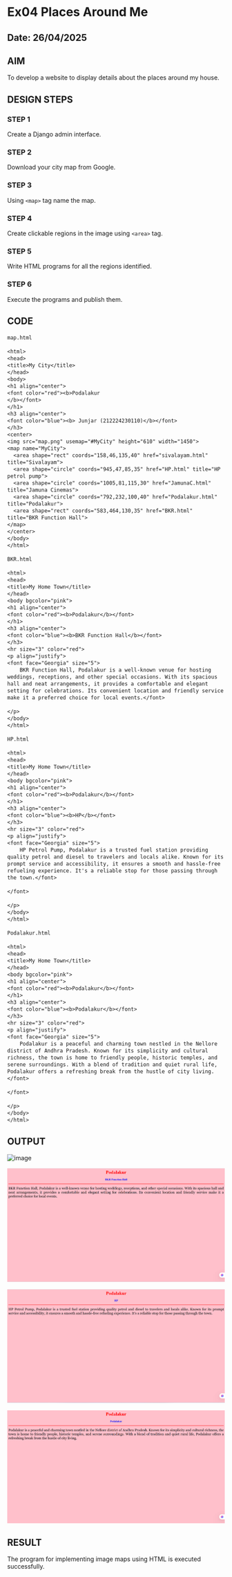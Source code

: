 # Ex04 Places Around Me
## Date: 26/04/2025

## AIM
To develop a website to display details about the places around my house.

## DESIGN STEPS

### STEP 1
Create a Django admin interface.

### STEP 2
Download your city map from Google.

### STEP 3
Using ```<map>``` tag name the map.

### STEP 4
Create clickable regions in the image using ```<area>``` tag.

### STEP 5
Write HTML programs for all the regions identified.

### STEP 6
Execute the programs and publish them.

## CODE
```
map.html

<html>
<head>
<title>My City</title>
</head>
<body>
<h1 align="center">
<font color="red"><b>Podalakur
</b></font>
</h1>
<h3 align="center">
<font color="blue"><b> Junjar (212224230110)</b></font>
</h3>
<center>
<img src="map.png" usemap="#MyCity" height="610" width="1450">
<map name="MyCity">
  <area shape="rect" coords="158,46,135,40" href="sivalayam.html" title="Sivalayam">
  <area shape="circle" coords="945,47,85,35" href="HP.html" title="HP petrol pump">
  <area shape="circle" coords="1005,81,115,30" href="JamunaC.html" title="Jamuna Cinemas">
  <area shape="circle" coords="792,232,100,40" href="Podalakur.html" title="Podalakur">
  <area shape="rect" coords="583,464,130,35" href="BKR.html" title="BKR Function Hall">
</map>
</center>
</body>
</html>

BKR.html

<html>
<head>
<title>My Home Town</title>
</head>
<body bgcolor="pink">
<h1 align="center">
<font color="red"><b>Podalakur</b></font>
</h1>
<h3 align="center">
<font color="blue"><b>BKR Function Hall</b></font>
</h3>
<hr size="3" color="red">
<p align="justify">
<font face="Georgia" size="5">
    BKR Function Hall, Podalakur is a well-known venue for hosting weddings, receptions, and other special occasions. With its spacious hall and neat arrangements, it provides a comfortable and elegant setting for celebrations. Its convenient location and friendly service make it a preferred choice for local events.</font>

</p>
</body>
</html>

HP.html

<html>
<head>
<title>My Home Town</title>
</head>
<body bgcolor="pink">
<h1 align="center">
<font color="red"><b>Podalakur</b></font>
</h1>
<h3 align="center">
<font color="blue"><b>HP</b></font>
</h3>
<hr size="3" color="red">
<p align="justify">
<font face="Georgia" size="5">
    HP Petrol Pump, Podalakur is a trusted fuel station providing quality petrol and diesel to travelers and locals alike. Known for its prompt service and accessibility, it ensures a smooth and hassle-free refueling experience. It's a reliable stop for those passing through the town.</font>

</font>

</p>
</body>
</html>

Podalakur.html

<html>
<head>
<title>My Home Town</title>
</head>
<body bgcolor="pink">
<h1 align="center">
<font color="red"><b>Podalakur</b></font>
</h1>
<h3 align="center">
<font color="blue"><b>Podalakur</b></font>
</h3>
<hr size="3" color="red">
<p align="justify">
<font face="Georgia" size="5">
    Podalakur is a peaceful and charming town nestled in the Nellore district of Andhra Pradesh. Known for its simplicity and cultural richness, the town is home to friendly people, historic temples, and serene surroundings. With a blend of tradition and quiet rural life, Podalakur offers a refreshing break from the hustle of city living.</font>

</font>

</p>
</body>
</html>

```
## OUTPUT
![image](https://github.com/user-attachments/assets/bdb39df5-0aa0-4d89-aea9-415bc6b4744d)

![alt text](BKR.png)

![alt text](HP_Petrolpump.png)

![alt text](Podalakur.png)


## RESULT
The program for implementing image maps using HTML is executed successfully.
